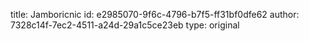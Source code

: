title: Jamboricnic
id: e2985070-9f6c-4796-b7f5-ff31bf0dfe62
author: 7328c14f-7ec2-4511-a24d-29a1c5ce23eb
type: original
